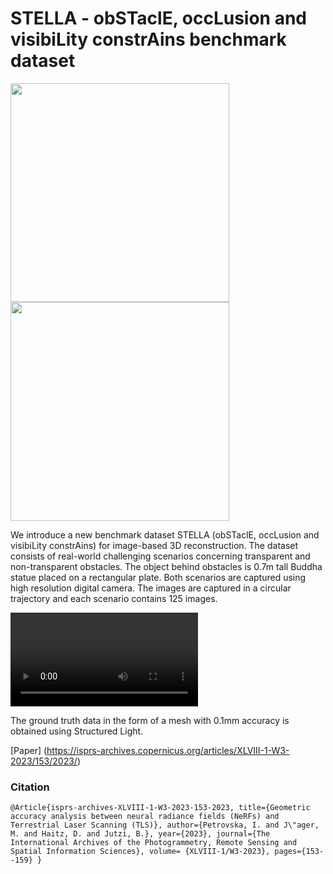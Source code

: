 # STELLA - obSTaclE, occLusion and visibiLity constrAins benchmark dataset
[<img src="https://github.com/sqirrel3/STELLA/blob/main/imgs/window-trajectory.png" width="350"/>](window-trajectory.png)
[<img src="https://github.com/sqirrel3/STELLA/blob/main/imgs/vegetation-trajectory.png" width="350"/>](vegetation-trajectory.png)

We introduce a new benchmark dataset STELLA (obSTaclE, occLusion and visibiLity constrAins) for image-based 3D reconstruction. The dataset consists of real-world challenging scenarios concerning transparent and non-transparent obstacles. The object behind obstacles is 0.7m tall Buddha statue placed on a rectangular plate. Both scenarios are captured using high resolution digital camera. The images are captured in a circular trajectory and each scenario contains 125 images.

![](https://github.com/sqirrel3/STELLA/blob/main/imgs/animation.mp4)

The ground truth data in the form of a mesh with 0.1mm accuracy is obtained using Structured Light.

[Paper]
(https://isprs-archives.copernicus.org/articles/XLVIII-1-W3-2023/153/2023/)

### Citation

`@Article{isprs-archives-XLVIII-1-W3-2023-153-2023, title={Geometric accuracy analysis between neural radiance fields (NeRFs) and Terrestrial Laser Scanning (TLS)}, author={Petrovska, I. and J\"ager, M. and Haitz, D. and Jutzi, B.}, year={2023}, journal={The International Archives of the Photogrammetry, Remote Sensing and Spatial Information Sciences}, volume= {XLVIII-1/W3-2023}, pages={153--159} }`
